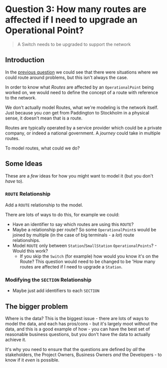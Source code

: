 # Question 3: How many routes are affected if I need to upgrade an Operational Point?

> A Switch needs to be upgraded to support the network

## Introduction

In the [previous question](Question%202.md) we could see that there were situations where we could route around problems, but this isn't always the case. 

In order to know what _Routes_ are affected by an `OperationalPoint` being worked on, we would need to define the concept of a route with reference to the network. 

We don't actually model Routes, what we're modeling is the network itself. Just because you _can_ get from Paddington to Stockholm in a physical sense, it doesn't mean that is a route.

Routes are typically operated by a service provider which could be a private company, or indeed a national government. A _journey_ could take in multiple routes.

To model routes, what could we do?

## Some Ideas

These are a _few_ ideas for how you might want to model it (but you don't _have_ to).

### `ROUTE` Relationship

Add a `ROUTE` relationship to the model.

There are lots of ways to do this, for example we could:

* Have an identifier to say which routes are using this `ROUTE`? 
* Maybe a relationship per route? So some `OperationalPoint`s would be joined by multiple (in the case of big terminals - a *lot*) route relationships.
* Model `ROUTE` only between `Station`/`SmallStation` `OperationalPoints`? - Would this work?
    - If you skip the `Switch` (for example) how would you know it's on the Route? This question would need to be changed to be 'How many routes are affected if I need to upgrade a `Station`.

### Modifying the `SECTION` Relationship

* Maybe just add identifiers to each `SECTION`

## The bigger problem

Where is the data?
This is the biggest issue - there are lots of ways to model the data, and each has pros/cons - but it's largely moot without the data, and this is a good example of how - you can have the best set of reasonable business questions, but you don't have the data to actually achieve it.

It's why you need to ensure that the questions are defined by _all_ the stakeholders, the Project Owners, Business Owners _and_ the Developers - to know if it _even_ is possible. 
